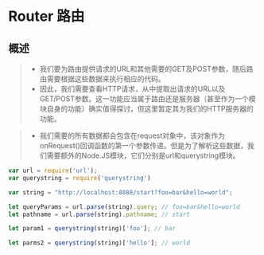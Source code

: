 # Router 路由

## 概述

> * 我们要为路由提供请求的URL和其他需要的GET及POST参数，随后路由需要根据这些数据来执行相应的代码。
> * 因此，我们需要查看HTTP请求，从中提取出请求的URL以及GET/POST参数。这一功能应当属于路由还是服务器（甚至作为一个模块自身的功能）确实值得探讨，但这里暂定其为我们的HTTP服务器的功能。

> * 我们需要的所有数据都会包含在request对象中，该对象作为onRequest()回调函数的第一个参数传递。但是为了解析这些数据，我们需要额外的Node.JS模块，它们分别是url和querystring模块。

``` js
var url = require('url');
var querystring = require('querystring')

var string = "http://localhost:8888/start?foo=bar&hello=world";

let queryParams = url.parse(string).query; // foo=bar&hello=world
let pathname = url.parse(string).pathname; // start

let param1 = querystring(string)['foo']; // bar

let parms2 = querystring(string)['hello']; // world

```

